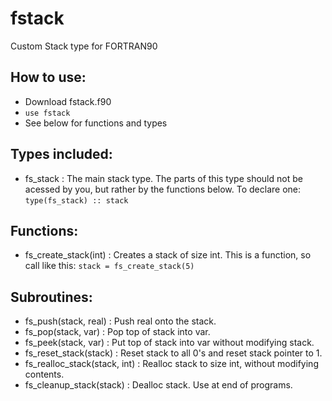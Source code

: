 # fstack
Custom Stack type for FORTRAN90



## How to use:
* Download fstack.f90
* `use fstack`
* See below for functions and types

## Types included:
* fs_stack : The main stack type. The parts of this type should not be acessed by you, but rather by the functions below. To declare one: `type(fs_stack) :: stack`

## Functions:
* fs_create_stack(int) : Creates a stack of size int. This is a function, so call like this: `stack = fs_create_stack(5)`

## Subroutines:
* fs_push(stack, real) : Push real onto the stack.
* fs_pop(stack, var) : Pop top of stack into var.
* fs_peek(stack, var) : Put top of stack into var without modifying stack.
* fs_reset_stack(stack) : Reset stack to all 0's and reset stack pointer to 1.
* fs_realloc_stack(stack, int) : Realloc stack to size int, without modifying contents.
* fs_cleanup_stack(stack) : Dealloc stack. Use at  end of programs.
